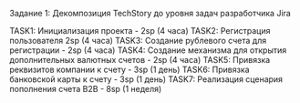 Задание 1: Декомпозиция TechStory до уровня задач разработчика Jira

TASK1: Инициализация проекта - 2sp (4 часа)
TASK2: Регистрация пользователя 2sp (4 часа)
TASK3: Создание рублевого счета для регистрации - 2sp (4 часа)
TASK4: Создание механизма для открытия дополнительных валютных счетов - 2sp (4 часа)
TASK5: Привязка реквизитов компании к счету - 3sp (1 день)
TASK6: Привязка банковской карты к счету - 3sp (1 день)
TASK7: Реализация сценария пополнения счета B2B - 8sp (1 неделя)
